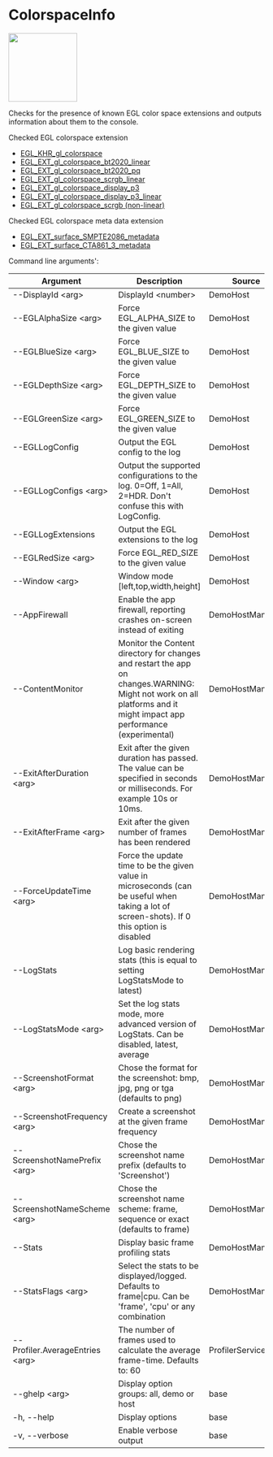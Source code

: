 <!-- #AG_DEMOAPP_HEADER_BEGIN# -->
# ColorspaceInfo
<img src="Example.jpg" height="135px">

<!-- #AG_DEMOAPP_HEADER_END# -->
<!-- #AG_BRIEF_BEGIN# -->
Checks for the presence of known EGL color space extensions and outputs information about them to the console.
<!-- #AG_BRIEF_END# -->

Checked EGL colorspace extension
* [EGL_KHR_gl_colorspace](https://www.khronos.org/registry/EGL/extensions/KHR/EGL_KHR_gl_colorspace.txt)
* [EGL_EXT_gl_colorspace_bt2020_linear](https://www.khronos.org/registry/EGL/extensions/EXT/EGL_EXT_gl_colorspace_bt2020_linear.txt)
* [EGL_EXT_gl_colorspace_bt2020_pq](https://www.khronos.org/registry/EGL/extensions/EXT/EGL_EXT_gl_colorspace_bt2020_linear.txt)
* [EGL_EXT_gl_colorspace_scrgb_linear](https://www.khronos.org/registry/EGL/extensions/EXT/EGL_EXT_gl_colorspace_scrgb_linear.txt)
* [EGL_EXT_gl_colorspace_display_p3](https://www.khronos.org/registry/EGL/extensions/EXT/EGL_EXT_gl_colorspace_display_p3.txt)
* [EGL_EXT_gl_colorspace_display_p3_linear](https://www.khronos.org/registry/EGL/extensions/EXT/EGL_EXT_gl_colorspace_display_p3.txt)
* [EGL_EXT_gl_colorspace_scrgb (non-linear)](https://www.khronos.org/registry/EGL/extensions/EXT/EGL_EXT_gl_colorspace_scrgb.txt)

Checked EGL colorspace meta data extension
* [EGL_EXT_surface_SMPTE2086_metadata](https://www.khronos.org/registry/EGL/extensions/EXT/EGL_EXT_surface_SMPTE2086_metadata.txt)
* [EGL_EXT_surface_CTA861_3_metadata](https://www.khronos.org/registry/EGL/extensions/EXT/EGL_EXT_surface_CTA861_3_metadata.txt)

<!-- #AG_DEMOAPP_COMMANDLINE_ARGUMENTS_BEGIN# -->

Command line arguments':

Argument                        |Description                                                                                                                                                         |Source
--------------------------------|--------------------------------------------------------------------------------------------------------------------------------------------------------------------|---------------
--DisplayId \<arg>              |DisplayId \<number>                                                                                                                                                 |DemoHost
--EGLAlphaSize \<arg>           |Force EGL_ALPHA_SIZE to the given value                                                                                                                             |DemoHost
--EGLBlueSize \<arg>            |Force EGL_BLUE_SIZE to the given value                                                                                                                              |DemoHost
--EGLDepthSize \<arg>           |Force EGL_DEPTH_SIZE to the given value                                                                                                                             |DemoHost
--EGLGreenSize \<arg>           |Force EGL_GREEN_SIZE to the given value                                                                                                                             |DemoHost
--EGLLogConfig                  |Output the EGL config to the log                                                                                                                                    |DemoHost
--EGLLogConfigs \<arg>          |Output the supported configurations to the log. 0=Off, 1=All, 2=HDR. Don't confuse this with LogConfig.                                                             |DemoHost
--EGLLogExtensions              |Output the EGL extensions to the log                                                                                                                                |DemoHost
--EGLRedSize \<arg>             |Force EGL_RED_SIZE to the given value                                                                                                                               |DemoHost
--Window \<arg>                 |Window mode [left,top,width,height]                                                                                                                                 |DemoHost
--AppFirewall                   |Enable the app firewall, reporting crashes on-screen instead of exiting                                                                                             |DemoHostManager
--ContentMonitor                |Monitor the Content directory for changes and restart the app on changes.WARNING: Might not work on all platforms and it might impact app performance (experimental)|DemoHostManager
--ExitAfterDuration \<arg>      |Exit after the given duration has passed. The value can be specified in seconds or milliseconds. For example 10s or 10ms.                                           |DemoHostManager
--ExitAfterFrame \<arg>         |Exit after the given number of frames has been rendered                                                                                                             |DemoHostManager
--ForceUpdateTime \<arg>        |Force the update time to be the given value in microseconds (can be useful when taking a lot of screen-shots). If 0 this option is disabled                         |DemoHostManager
--LogStats                      |Log basic rendering stats (this is equal to setting LogStatsMode to latest)                                                                                         |DemoHostManager
--LogStatsMode \<arg>           |Set the log stats mode, more advanced version of LogStats. Can be disabled, latest, average                                                                         |DemoHostManager
--ScreenshotFormat \<arg>       |Chose the format for the screenshot: bmp, jpg, png or tga (defaults to png)                                                                                         |DemoHostManager
--ScreenshotFrequency \<arg>    |Create a screenshot at the given frame frequency                                                                                                                    |DemoHostManager
--ScreenshotNamePrefix \<arg>   |Chose the screenshot name prefix (defaults to 'Screenshot')                                                                                                         |DemoHostManager
--ScreenshotNameScheme \<arg>   |Chose the screenshot name scheme: frame, sequence or exact (defaults to frame)                                                                                      |DemoHostManager
--Stats                         |Display basic frame profiling stats                                                                                                                                 |DemoHostManager
--StatsFlags \<arg>             |Select the stats to be displayed/logged. Defaults to frame\|cpu. Can be 'frame', 'cpu' or any combination                                                           |DemoHostManager
--Profiler.AverageEntries \<arg>|The number of frames used to calculate the average frame-time. Defaults to: 60                                                                                      |ProfilerService
--ghelp \<arg>                  |Display option groups: all, demo or host                                                                                                                            |base
-h, --help                      |Display options                                                                                                                                                     |base
-v, --verbose                   |Enable verbose output                                                                                                                                               |base
<!-- #AG_DEMOAPP_COMMANDLINE_ARGUMENTS_END# -->
